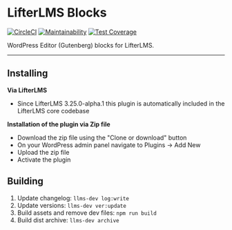 LifterLMS Blocks
================

[![CircleCI](https://circleci.com/gh/gocodebox/lifterlms-blocks.svg?style=svg)](https://circleci.com/gh/gocodebox/lifterlms-blocks)
[![Maintainability](https://api.codeclimate.com/v1/badges/49df50fa2a04ab1f8e55/maintainability)](https://codeclimate.com/github/gocodebox/lifterlms-blocks/maintainability)
[![Test Coverage](https://api.codeclimate.com/v1/badges/49df50fa2a04ab1f8e55/test_coverage)](https://codeclimate.com/github/gocodebox/lifterlms-blocks/test_coverage)

WordPress Editor (Gutenberg) blocks for LifterLMS.

---

## Installing

**Via LifterLMS**

+ Since LifterLMS 3.25.0-alpha.1 this plugin is automatically included in the LifterLMS core codebase

**Installation of the plugin via Zip file**

+ Download the zip file using the "Clone or download" button
+ On your WordPress admin panel navigate to Plugins -> Add New
+ Upload the zip file
+ Activate the plugin


## Building

1. Update changelog: `llms-dev log:write`
2. Update versions: `llms-dev ver:update`
3. Build assets and remove dev files: `npm run build`
4. Build dist archive: `llms-dev archive`
